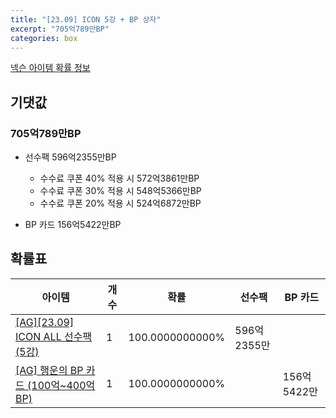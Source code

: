 ```yaml
---
title: "[23.09] ICON 5강 + BP 상자"
excerpt: "705억789만BP"
categories: box
---
```

[넥슨 아이템 확률 정보](http://iteminfo.nexon.com/probability/fo4?sn=7260)

## 기댓값
### 705억789만BP
  - 선수팩 596억2355만BP
    - 수수료 쿠폰 40% 적용 시 572억3861만BP
    - 수수료 쿠폰 30% 적용 시 548억5366만BP
    - 수수료 쿠폰 20% 적용 시 524억6872만BP

  - BP 카드 156억5422만BP

## 확률표

|아이템|개수|확률|선수팩|BP 카드|
|---|---|---|---|---|
|[[AG][23.09] ICON ALL 선수팩 (5강)](/player/7235)|1|100.0000000000%|596억2355만||
|[[AG] 행운의 BP 카드 (100억~400억 BP)](/bp/7261)|1|100.0000000000%||156억5422만|
